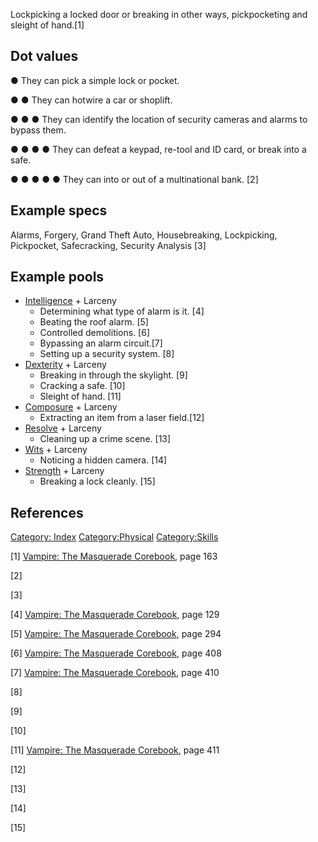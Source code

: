 Lockpicking a locked door or breaking in other ways, pickpocketing and
sleight of hand.[1]

## Dot values

● They can pick a simple lock or pocket.

● ● They can hotwire a car or shoplift.

● ● ● They can identify the location of security cameras and alarms to
bypass them.

● ● ● ● They can defeat a keypad, re-tool and ID card, or break into a
safe.

● ● ● ● ● They can into or out of a multinational bank. [2]

## Example specs

Alarms, Forgery, Grand Theft Auto, Housebreaking, Lockpicking,
Pickpocket, Safecracking, Security Analysis [3]

## Example pools

- <a href="Intelligence" class="wikilink"
  title="Intelligence">Intelligence</a> + Larceny
  - Determining what type of alarm is it. [4]
  - Beating the roof alarm. [5]
  - Controlled demolitions. [6]
  - Bypassing an alarm circuit.[7]
  - Setting up a security system. [8]
- <a href="Dexterity" class="wikilink" title="Dexterity">Dexterity</a> +
  Larceny
  - Breaking in through the skylight. [9]
  - Cracking a safe. [10]
  - Sleight of hand. [11]
- <a href="Composure" class="wikilink" title="Composure">Composure</a> +
  Larceny
  - Extracting an item from a laser field.[12]
- <a href="Resolve" class="wikilink" title="Resolve">Resolve</a> +
  Larceny
  - Cleaning up a crime scene. [13]
- <a href="Wits" class="wikilink" title="Wits">Wits</a> + Larceny
  - Noticing a hidden camera. [14]
- <a href="Strength" class="wikilink" title="Strength">Strength</a> +
  Larceny
  - Breaking a lock cleanly. [15]

## References

<a href="Category:_Index" class="wikilink"
title="Category: Index">Category: Index</a>
<a href="Category:Physical" class="wikilink"
title="Category:Physical">Category:Physical</a>
<a href="Category:Skills" class="wikilink"
title="Category:Skills">Category:Skills</a>

[1] <a href="Vampire:_The_Masquerade_Corebook" class="wikilink"
title="Vampire: The Masquerade Corebook">Vampire: The Masquerade
Corebook</a>, page 163

[2]

[3]

[4] <a href="Vampire:_The_Masquerade_Corebook" class="wikilink"
title="Vampire: The Masquerade Corebook">Vampire: The Masquerade
Corebook</a>, page 129

[5] <a href="Vampire:_The_Masquerade_Corebook" class="wikilink"
title="Vampire: The Masquerade Corebook">Vampire: The Masquerade
Corebook</a>, page 294

[6] <a href="Vampire:_The_Masquerade_Corebook" class="wikilink"
title="Vampire: The Masquerade Corebook">Vampire: The Masquerade
Corebook</a>, page 408

[7] <a href="Vampire:_The_Masquerade_Corebook" class="wikilink"
title="Vampire: The Masquerade Corebook">Vampire: The Masquerade
Corebook</a>, page 410

[8]

[9]

[10]

[11] <a href="Vampire:_The_Masquerade_Corebook" class="wikilink"
title="Vampire: The Masquerade Corebook">Vampire: The Masquerade
Corebook</a>, page 411

[12]

[13]

[14]

[15]
